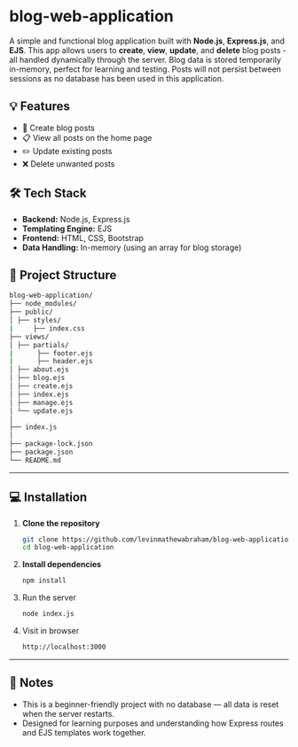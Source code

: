 # blog-web-application
A simple and functional blog application built with **Node.js**, **Express.js**, and **EJS**. This app allows users to **create**, **view**, **update**, and **delete** blog posts - all handled dynamically through the server. Blog data is stored temporarily in-memory, perfect for learning and testing. Posts will not persist between sessions as no database has been used in this application.

## 💡 Features

- 📝 Create blog posts
- 📋 View all posts on the home page
- ✏️ Update existing posts
- ❌ Delete unwanted posts

## 🛠 Tech Stack

- **Backend:** Node.js, Express.js  
- **Templating Engine:** EJS  
- **Frontend:** HTML, CSS, Bootstrap  
- **Data Handling:** In-memory (using an array for blog storage)

## 📂 Project Structure
```bash
blog-web-application/
├── node_modules/
├── public/
│ ├── styles/
|     ├── index.css
├── views/
│ ├── partials/
|      ├── footer.ejs
|      ├── header.ejs
│ ├── about.ejs
│ ├── blog.ejs
│ ├── create.ejs
│ ├── index.ejs
│ ├── manage.ejs
│ └── update.ejs
│
├── index.js
│
├── package-lock.json
├── package.json
└── README.md
```

---

## 💻 Installation

1. **Clone the repository**

    ```bash
    git clone https://github.com/levinmathewabraham/blog-web-application.git
    cd blog-web-application
    ```
    
2. **Install dependencies**

    ```bash
    npm install
    ```
    
3. Run the server
 
    ```bash
    node index.js
    ```
    
4. Visit in browser
    ```bash
    http://localhost:3000
    ```
---

## 📌 Notes
- This is a beginner-friendly project with no database — all data is reset when the server restarts.
- Designed for learning purposes and understanding how Express routes and EJS templates work together.
